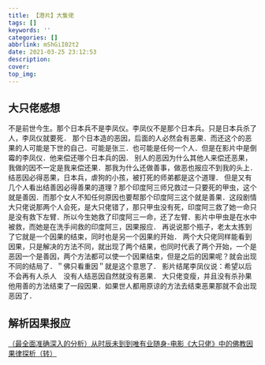 ```yaml
---
title: 【港片】大隻佬 
tags: []
keywords: ''
categories: []
abbrlink: mShGiI02t2
date: 2021-03-25 23:12:53
description:
cover:
top_img:
---
```




## 大只佬感想

不是前世今生。那个日本兵不是李凤仪。李凤仪不是那个日本兵。只是日本兵杀了人，李凤仪就要死．
那个日本造的恶因，后面的人必然会有恶果．而还这个的恶果的人可能是下世的自己．可能是张三．也可能是任何一个人．但是在影片中是倒霉的李凤仪．他来偿还哪个日本兵的因．
别人的恶因为什么其他人来偿还恶果，我做的因不一定是我来偿还果．那我为什么还做善事，做恶也报应不到我的头上．
结恶因必得恶果，日本兵，虐狗的小孩，被打死的师弟都是这个道理．
但是又有几个人看出结善因必得善果的道理？那个印度阿三师兄救过一只要死的甲虫，这个就是善因．而那个女人不知任何原因也要帮那个印度阿三这个就是善果．这段剧情大只佬说那两个人会死，是大只佬错了，那只甲虫没有死，印度阿三救了她一命只是没有救下左臂．所以今生她救了印度阿三一命，还了左臂．影片中甲虫是在水中被救，而她是在洗手间救的印度阿三，因果报应．
再说说那个瓶子，老太太拣到了它就是一个因果的结束，同时也是另一个因果的开始．
两个大只佬同样能看到因果，只是解决的方法不同，就出现了两个结果，也同时代表了两个开始，一个是恶因一个是善因，两个方法都可以使一个因果结束，但是之后的因果呢？就会出现不同的结局了．＂佛只看重因＂就是这个意思了．
影片结尾李凤仪说：希望以后不会再有人杀人　没有人结恶因自然就没有恶果．
大只佬变瘦，并且没有杀孙果他用善的方法结束了一段因果．如果世人都用原谅的方法去结束恶果那就不会出现恶因了．

## 解析因果报应

[（最全面准确深入的分析）从时辰未到到唯有业随身-电影《大只佬》中的佛教因果律探析（转）](https://movie.douban.com/review/8296854/)